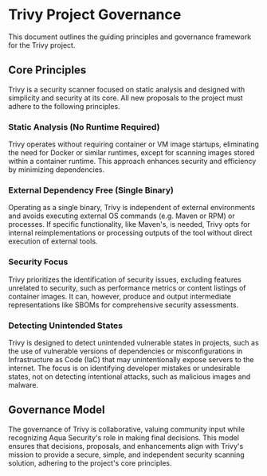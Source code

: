 # Trivy Project Governance
This document outlines the guiding principles and governance framework for the Trivy project.

## Core Principles
Trivy is a security scanner focused on static analysis and designed with simplicity and security at its core.
All new proposals to the project must adhere to the following principles.

### Static Analysis (No Runtime Required)
Trivy operates without requiring container or VM image startups, eliminating the need for Docker or similar runtimes, except for scanning images stored within a container runtime.
This approach enhances security and efficiency by minimizing dependencies.

### External Dependency Free (Single Binary)
Operating as a single binary, Trivy is independent of external environments and avoids executing external OS commands (e.g. Maven or RPM) or processes.
If specific functionality, like Maven's, is needed, Trivy opts for internal reimplementations or processing outputs of the tool without direct execution of external tools.

### Security Focus
Trivy prioritizes the identification of security issues, excluding features unrelated to security, such as performance metrics or content listings of container images.
It can, however, produce and output intermediate representations like SBOMs for comprehensive security assessments.

### Detecting Unintended States
Trivy is designed to detect unintended vulnerable states in projects, such as the use of vulnerable versions of dependencies or misconfigurations in Infrastructure as Code (IaC) that may unintentionally expose servers to the internet.
The focus is on identifying developer mistakes or undesirable states, not on detecting intentional attacks, such as malicious images and malware.

## Governance Model
The governance of Trivy is collaborative, valuing community input while recognizing Aqua Security's role in making final decisions.
This model ensures that decisions, proposals, and enhancements align with Trivy's mission to provide a secure, simple, and independent security scanning solution, adhering to the project's core principles.